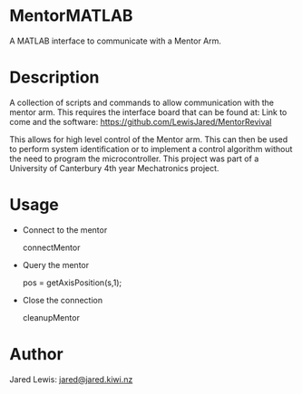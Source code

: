 # MentorMATLAB

A MATLAB interface to communicate with a Mentor Arm.

# Description

A collection of scripts and commands to allow communication with the mentor arm. This requires the interface board
that can be found at: Link to come and the software: https://github.com/LewisJared/MentorRevival

This allows for high level control of the Mentor arm. This can then be used to perform system identification or to 
implement a control algorithm without the need to program the microcontroller. This project was part of a University of
Canterbury 4th year Mechatronics project.

# Usage

- Connect to the mentor

	connectMentor

- Query the mentor

	pos = getAxisPosition(s,1);
		
- Close the connection

	cleanupMentor


# Author
Jared Lewis: jared@jared.kiwi.nz
